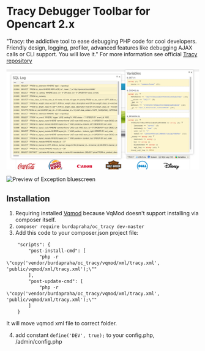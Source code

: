 # Tracy Debugger Toolbar for Opencart 2.x

"Tracy: the addictive tool to ease debugging PHP code for cool developers. Friendly design, logging, profiler, advanced features like debugging AJAX calls or CLI support. You will love it."
For more information see official [Tracy repository](https://github.com/nette/tracy)

![Preview of Debugger](./doc/screenshot.png)

![Preview of Exception bluescreen](https://camo.githubusercontent.com/2c37a6b0c27286f4fd010ccc683682ce714aa774/68747470733a2f2f6e657474652e6769746875622e696f2f74726163792f696d616765732f74726163792d657863657074696f6e2e706e67)

## Installation

1. Requiring installed [Vqmod](https://github.com/vqmod/vqmod) because VqMod doesn't support installing via composer itself.
2. `composer require burdapraha/oc_tracy dev-master`
3. Add this code to your composer.json project file:

```
    "scripts": {
        "post-install-cmd": [
            "php -r \"copy('vendor/burdapraha/oc_tracy/vqmod/xml/tracy.xml', 'public/vqmod/xml/tracy.xml');\""
        ],
        "post-update-cmd": [
            "php -r \"copy('vendor/burdapraha/oc_tracy/vqmod/xml/tracy.xml', 'public/vqmod/xml/tracy.xml');\""
        ]
    } 
```
    
It will move vqmod xml file to correct folder.

4. add constant `define('DEV', true);` to your config.php, /admin/config.php